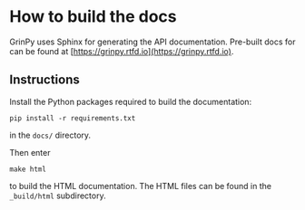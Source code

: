 # How to build the docs

GrinPy uses Sphinx for generating the API documentation. Pre-built docs for can
be found at [https://grinpy.rtfd.io](https://grinpy.rtfd.io).

## Instructions
Install the Python packages required to build the documentation:

```
pip install -r requirements.txt
```

in the `docs/` directory.

Then enter

```
make html
```

to build the HTML documentation. The HTML files can be found in the
`_build/html` subdirectory.
